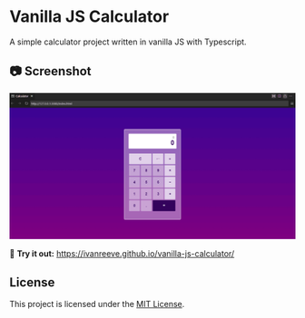 # Vanilla JS Calculator
A simple calculator project written in vanilla JS with Typescript.

## 📷 Screenshot
![Display](images/ui.png)

🔗 <b>Try it out:</b> https://ivanreeve.github.io/vanilla-js-calculator/

## License
This project is licensed under the [MIT License](LICENSE).
